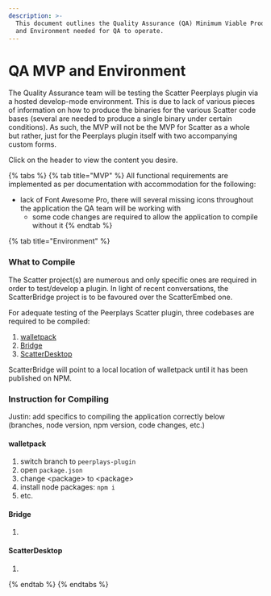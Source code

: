 ```yaml
---
description: >-
  This document outlines the Quality Assurance (QA) Minimum Viable Product (MVP)
  and Environment needed for QA to operate.
---
```


# QA MVP and Environment

The Quality Assurance team will be testing the Scatter Peerplays plugin via a hosted develop-mode environment. This is due to lack of various pieces of information on how to produce the binaries for the various Scatter code bases \(several are needed to produce a single binary under certain conditions\). As such, the MVP will not be the MVP for Scatter as a whole but rather, just for the Peerplays plugin itself with two accompanying custom forms.

Click on the header to view the content you desire.

{% tabs %}
{% tab title="MVP" %}
All functional requirements are implemented as per documentation with accommodation for the following:

* lack of Font Awesome Pro, there will several missing icons throughout the application the QA team will be working with
  * some code changes are required to allow the application to compile without it
{% endtab %}

{% tab title="Environment" %}
### What to Compile

The Scatter project\(s\) are numerous and only specific ones are required in order to test/develop a plugin. In light of recent conversations, the ScatterBridge project is to be favoured over the ScatterEmbed one.

For adequate testing of the Peerplays Scatter plugin, three codebases are required to be compiled:

1. [walletpack](https://github.com/GetScatter/walletpack)
2. [Bridge](https://github.com/GetScatter/Bridge)
3. [ScatterDesktop](https://github.com/GetScatter/ScatterDesktop)

ScatterBridge will point to a local location of walletpack until it has been published on NPM.

### Instruction for Compiling

Justin: add specifics to compiling the application correctly below \(branches, node version, npm version, code changes, etc.\)

#### walletpack

1. switch branch to `peerplays-plugin`
2. open `package.json`
3. change &lt;package&gt; to &lt;package&gt;
4. install node packages: `npm i`
5. etc.

#### Bridge

1. 
#### ScatterDesktop

1. 
{% endtab %}
{% endtabs %}

